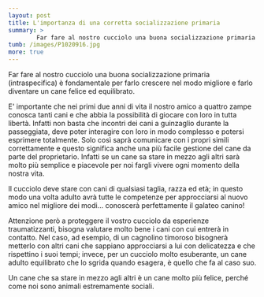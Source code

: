 ```yaml
---
layout: post
title: L'importanza di una corretta socializzazione primaria
summary: >
        Far fare al nostro cucciolo una buona socializzazione primaria (intraspecifica) è fondamentale per farlo crescere nel modo migliore e farlo diventare un cane felice ed equilibrato.
tumb: /images/P1020916.jpg
more: true
---
```


Far fare al nostro cucciolo una buona socializzazione primaria (intraspecifica) è fondamentale per farlo crescere nel modo migliore e farlo diventare un cane felice ed equilibrato.

E' importante che nei primi due anni di vita il nostro amico a quattro zampe conosca tanti cani e che abbia la possibilità di giocare con loro in tutta libertà. Infatti non basta che incontri dei cani a guinzaglio durante la passeggiata, deve poter interagire con loro in modo complesso e potersi esprimere totalmente. Solo così saprà comunicare con i propri simili correttamente e questo significa anche una più facile gestione del cane da parte del proprietario. Infatti se un cane sa stare in mezzo agli altri sarà molto più semplice e piacevole per noi fargli vivere ogni momento della nostra vita.

Il cucciolo deve stare con cani di qualsiasi taglia, razza ed età; in questo modo una volta adulto avrà tutte le competenze per approcciarsi al nuovo amico nel migliore dei modi... conoscerà perfettamente il galateo canino!

Attenzione però a proteggere il vostro cucciolo da esperienze traumatizzanti, bisogna valutare molto bene i cani con cui entrerà in contatto. Nel caso, ad esempio, di un cagnolino timoroso bisognerà metterlo con altri cani che sappiano approcciarsi a lui con delicatezza e che rispettino i suoi tempi; invece, per un cucciolo molto esuberante, un cane adulto equilibrato che lo sgrida quando esagera, è quello che fa al caso suo.

Un cane che sa stare in mezzo agli altri è un cane molto più felice, perché come noi sono animali estremamente sociali.